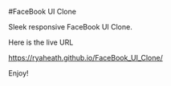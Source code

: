#FaceBook UI Clone

Sleek responsive FaceBook UI Clone.

Here is the live URL

https://ryaheath.github.io/FaceBook_UI_Clone/

Enjoy!

